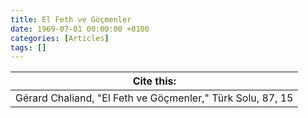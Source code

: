 ```yaml
---
title: El Feth ve Göçmenler
date: 1969-07-01 00:00:00 +0100
categories: [Articles]
tags: []
---
```




| Cite this:   |
|--------|
| Gérard Chaliand, "El Feth ve Göçmenler," Türk Solu, 87, 15 


